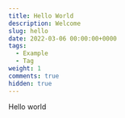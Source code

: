 ```yaml
---
title: Hello World
description: Welcome
slug: hello
date: 2022-03-06 00:00:00+0000
tags:
  - Example
  - Tag
weight: 1
comments: true
hidden: true
---
```


Hello world

